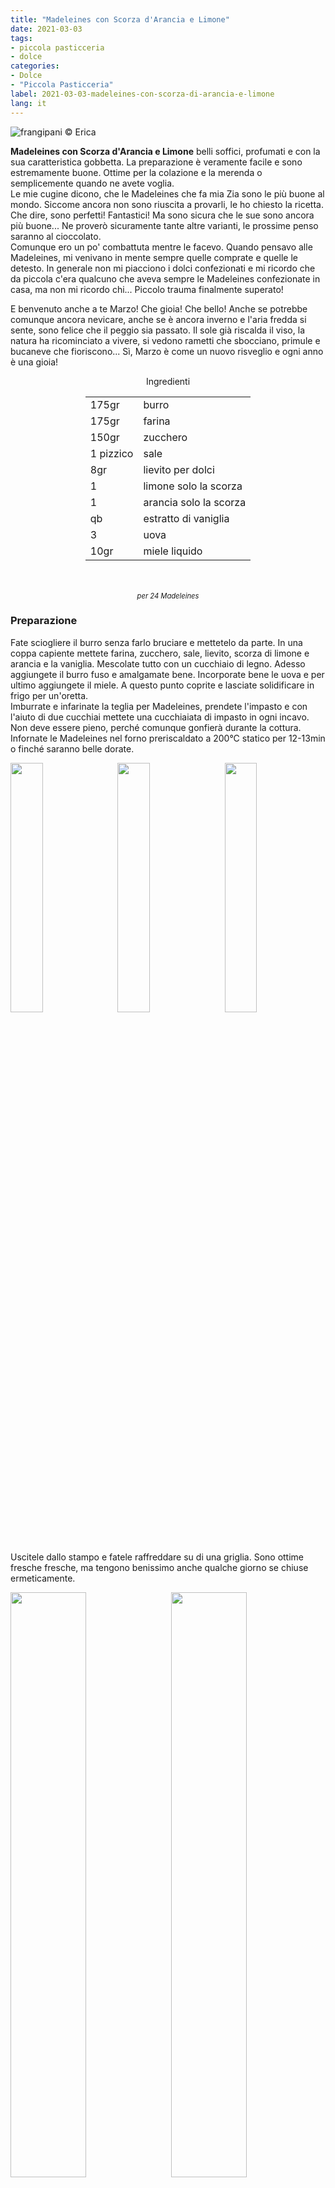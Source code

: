 ```yaml
---
title: "Madeleines con Scorza d'Arancia e Limone"
date: 2021-03-03
tags: 
- piccola pasticceria
- dolce
categories:
- Dolce
- "Piccola Pasticceria"
label: 2021-03-03-madeleines-con-scorza-di-arancia-e-limone
lang: it 
---
```

![](header.jpeg "frangipani © Erica")

**Madeleines con Scorza d'Arancia e Limone** belli soffici, profumati e con la sua caratteristica gobbetta. La preparazione è veramente facile e sono estremamente buone. Ottime per la colazione e la merenda o semplicemente quando ne avete voglia.
<br />
Le mie cugine dicono, che le Madeleines che fa mia Zia sono le più buone al mondo. Siccome ancora non sono riuscita a provarli, le ho chiesto la ricetta. Che dire, sono perfetti! Fantastici! Ma sono sicura che le sue sono ancora più buone... Ne proverò sicuramente tante altre varianti, le prossime penso saranno al cioccolato.
<br />
Comunque ero un po' combattuta mentre le facevo. Quando pensavo alle Madeleines, mi venivano in mente sempre quelle comprate e quelle le detesto. In generale non mi piacciono i dolci confezionati e mi ricordo che da piccola c'era qualcuno che aveva sempre le Madeleines confezionate in casa, ma non mi ricordo chi... Piccolo trauma finalmente superato!

E benvenuto anche a te Marzo! Che gioia! Che bello! Anche se potrebbe comunque ancora nevicare, anche se è ancora inverno e l'aria fredda si sente, sono felice che il peggio sia passato. Il sole già riscalda il viso, la natura ha ricominciato a vivere, si vedono rametti che sbocciano, primule e bucaneve che fioriscono... Sì, Marzo è come un nuovo risveglio e ogni anno è una gioia!

<div id="wrapper" style="text-align: center">
  <div id="yourdiv" style="display: inline-block;">
    <div class="ingredients" itemscope itemtype="http://schema.org/Recipe">
      <span itemprop="name" style="display:none;">Madeleines con Scorza d'Arancia e Limone</span>
      <span itemprop="recipeCategory" style="display:none;">Dolce</span>
      <img itemprop="image" style="display:none;" class="ignore-gallery-item" src="header.jpeg"/>
      <span itemprop="author" style="display:none;">Erica Raiano</span>
      <span itemprop="description" style="display:none;">Madeleines con Scorza d'Arancia e Limone belli soffici, profumati e con la sua caratteristica gobbetta. La preparazione è veramente facile e sono estremamente buone.</span>
      <div class="ingredients-title">Ingredienti</div>
      <table>
        <tbody>
          <tr itemprop="recipeIngredient">
            <td>175gr</td>
            <td>burro</td>
          </tr>
          <tr itemprop="recipeIngredient">
            <td>175gr</td>
            <td>farina</td>
          </tr>
          <tr itemprop="recipeIngredient">
            <td>150gr</td>
            <td>zucchero</td>
          </tr>
          <tr itemprop="recipeIngredient">
            <td>1 pizzico</td>
            <td>sale</td>
          </tr>
          <tr itemprop="recipeIngredient">
            <td>8gr</td>
            <td>lievito per dolci</td>
          </tr>
          <tr itemprop="recipeIngredient">
            <td>1</td>
            <td>limone solo la scorza</td>
          </tr>
          <tr itemprop="recipeIngredient">
            <td>1</td>
            <td>arancia solo la scorza</td>
          </tr>
          <tr itemprop="recipeIngredient">
            <td>qb</td>
            <td>estratto di vaniglia</td>
          </tr>
          <tr itemprop="recipeIngredient">
            <td>3</td>
            <td>uova</td>
          </tr>
          <tr itemprop="recipeIngredient">
            <td>10gr</td>
            <td>miele liquido</td>
          </tr>
        </tbody>
      </table>
      <br></br>
      <i class="pull-right" style="font-size: 80%;" itemprop="recipeYield">per 24 Madeleines</i>
    </div>
  </div>
</div>


<h3>
  <font color="grey">
    <i class="fa fa-cogs"></i>
  </font> Preparazione
</h3>

Fate sciogliere il burro senza farlo bruciare e mettetelo da parte. In una coppa capiente mettete farina, zucchero, sale, lievito, scorza di limone e arancia e la vaniglia. Mescolate tutto con un cucchiaio di legno. Adesso aggiungete il burro fuso e amalgamate bene. Incorporate bene le uova e per ultimo aggiungete il miele. A questo punto coprite e lasciate solidificare in frigo per un'oretta.
<br />
Imburrate e infarinate la teglia per Madeleines, prendete l'impasto e con l'aiuto di due cucchiai mettete una cucchiaiata di impasto in ogni incavo. Non deve essere pieno, perché comunque gonfierà durante la cottura. 
<br />
Infornate le Madeleines nel forno preriscaldato a 200°C statico per 12-13min o finché saranno belle dorate.
<p>
  <div style="width: 100%; margin-bottom: 0">
    <img style="float: left; width: 32%; margin-right: 1%;" src="impasto.jpeg" alt="" title="frangipani © Erica" />
    <img style="float: left; width: 32%; margin-right: 1%; margin-left: 1%;" src="teglia.jpeg" alt="" title="frangipani © Erica" />
    <img style="float: left; width: 32%; margin-left: 1%;" src="madeleines.jpeg" alt="" title="frangipani © Erica" />
    <div style="clear: both"></div>
  </div>
</p>

Uscitele dallo stampo e fatele raffreddare su di una griglia. Sono ottime fresche fresche, ma tengono benissimo anche qualche giorno se chiuse ermeticamente.
<p>
  <div style="width: 100%; margin-bottom: 0">
    <img style="float: left; width: 49%; margin-right: 1%" src="risultato1.jpeg" alt="" title="frangipani © Erica" />
    <img style="float: left; width: 49%; margin-left: 1%" src="risultato2.jpeg" alt="" title="frangipani © Erica" />
    <div style="clear: both"></div>
  </div>
</p>

<p>
  <div style="width: 100%; margin-bottom: 0">
    <img style="float: left; width: 49%; margin-right: 1%" src="risultato3.jpeg" alt="" title="frangipani © Erica" />
    <img style="float: left; width: 49%; margin-left: 1%" src="risultato4.jpeg" alt="" title="frangipani © Erica" />
    <div style="clear: both"></div>
  </div>
</p>

![](risultato5.jpeg "frangipani © Erica")

<p>
  <div style="width: 100%; margin-bottom: 0">
    <img style="float: left; width: 49%; margin-right: 1%" src="risultato6.jpeg" alt="" title="frangipani © Erica" />
    <img style="float: left; width: 49%; margin-left: 1%" src="risultato7.jpeg" alt="" title="frangipani © Erica" />
    <div style="clear: both"></div>
  </div>
</p>

<p>
  <div style="width: 100%; margin-bottom: 0">
    <img style="float: left; width: 49%; margin-right: 1%" src="risultato8.jpeg" alt="" title="frangipani © Erica" />
    <img style="float: left; width: 49%; margin-left: 1%" src="risultato9.jpeg" alt="" title="frangipani © Erica" />
    <div style="clear: both"></div>
  </div>
</p>

![](risultato10.jpeg "frangipani © Erica")

<h4>Buon appetito
  <font color="red">
    <i class="fa fa-smile-o"></i>
  </font>
</h4>